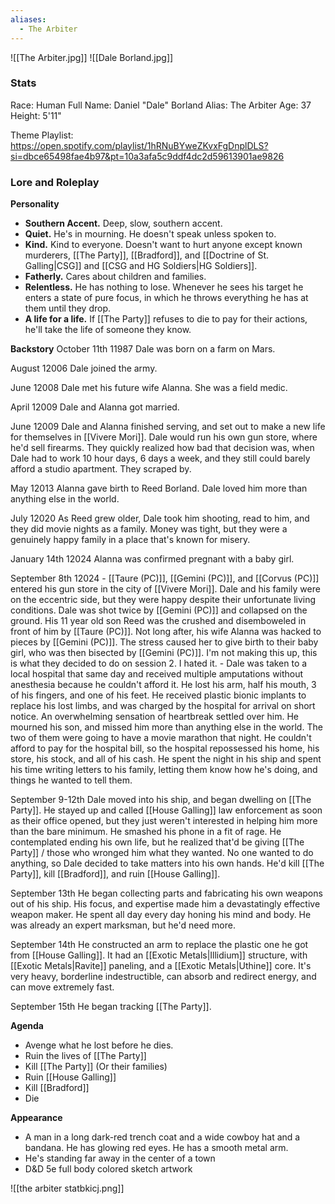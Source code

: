 ```yaml
---
aliases:
  - The Arbiter
---
```

![[The Arbiter.jpg]]
![[Dale Borland.jpg]]

### Stats
Race: Human
Full Name: Daniel "Dale" Borland
Alias: The Arbiter
Age: 37
Height: 5'11"

Theme Playlist: https://open.spotify.com/playlist/1hRNuBYweZKvxFgDnplDLS?si=dbce65498fae4b97&pt=10a3afa5c9ddf4dc2d59613901ae9826
### Lore and Roleplay
**Personality**
- **Southern Accent.** Deep, slow, southern accent.
- **Quiet.** He's in mourning. He doesn't speak unless spoken to. 
- **Kind.** Kind to everyone. Doesn't want to hurt anyone except known murderers, [[The Party]], [[Bradford]], and [[Doctrine of St. Galling|CSG]] and [[CSG and HG Soldiers|HG Soldiers]].
- **Fatherly.** Cares about children and families. 
- **Relentless.** He has nothing to lose. Whenever he sees his target he enters a state of pure focus, in which he throws everything he has at them until they drop. 
- **A life for a life.** If [[The Party]] refuses to die to pay for their actions, he'll take the life of someone they know.

**Backstory**
October 11th 11987
	Dale was born on a farm on Mars. 

August 12006
	Dale joined the army. 

June 12008
	Dale met his future wife Alanna. She was a field medic.

April 12009
	Dale and Alanna got married.

June 12009
	Dale and Alanna finished serving, and set out to make a new life for themselves in [[Vivere Mori]]. Dale would run his own gun store, where he'd sell firearms. They quickly realized how bad that decision was, when Dale had to work 10 hour days, 6 days a week, and they still could barely afford a studio apartment. They scraped by. 

May 12013
	Alanna gave birth to Reed Borland. Dale loved him more than anything else in the world. 

July 12020
	As Reed grew older, Dale took him shooting, read to him, and they did movie nights as a family. Money was tight, but they were a genuinely happy family in a place that's known for misery.

January 14th 12024
	Alanna was confirmed pregnant with a baby girl.

September 8th 12024
	- [[Taure (PC)]], [[Gemini (PC)]], and [[Corvus (PC)]] entered his gun store in the city of [[Vivere Mori]]. Dale and his family were on the eccentric side, but they were happy despite their unfortunate living conditions. Dale was shot twice by [[Gemini (PC)]] and collapsed on the ground. His 11 year old son Reed was the crushed and disemboweled in front of him by [[Taure (PC)]]. Not long after, his wife Alanna was hacked to pieces by [[Gemini (PC)]]. The stress caused her to give birth to their baby girl, who was then bisected by [[Gemini (PC)]]. I'm not making this up, this is what they decided to do on session 2. I hated it. 
	- Dale was taken to a local hospital that same day and received multiple amputations without anesthesia because he couldn't afford it. He lost his arm, half his mouth, 3 of his fingers, and one of his feet. He received plastic bionic implants to replace his lost limbs, and was charged by the hospital for arrival on short notice. An overwhelming sensation of heartbreak settled over him. He mourned his son, and missed him more than anything else in the world. The two of them were going to have a movie marathon that night. He couldn't afford to pay for the hospital bill, so the hospital repossessed his home, his store, his stock, and all of his cash. He spent the night in his ship and spent his time writing letters to his family, letting them know how he's doing, and things he wanted to tell them. 

September 9-12th
	Dale moved into his ship, and began dwelling on [[The Party]]. He stayed up and called [[House Galling]] law enforcement as soon as their office opened, but they just weren't interested in helping him more than the bare minimum. He smashed his phone in a fit of rage. He contemplated ending his own life, but he realized that'd be giving [[The Party]] / those who wronged him what they wanted. No one wanted to do anything, so Dale decided to take matters into his own hands. He'd kill [[The Party]], kill [[Bradford]], and ruin [[House Galling]].

September 13th 
	He began collecting parts and fabricating his own weapons out of his ship. His focus, and expertise made him a devastatingly effective weapon maker. He spent all day every day honing his mind and body. He was already an expert marksman, but he'd need more. 

September 14th
	He constructed an arm to replace the plastic one he got from [[House Galling]]. It had an [[Exotic Metals|Illidium]] structure, with [[Exotic Metals|Ravite]] paneling, and a [[Exotic Metals|Uthine]] core. It's very heavy, borderline indestructible, can absorb and redirect energy, and can move extremely fast. 

September 15th
	He began tracking [[The Party]]. 

**Agenda**
- Avenge what he lost before he dies.
- Ruin the lives of [[The Party]]
- Kill [[The Party]] (Or their families)
- Ruin [[House Galling]]
- Kill [[Bradford]]
- Die

**Appearance**
- A man in a long dark-red trench coat and a wide cowboy hat and a bandana. He has glowing red eyes. He has a smooth metal arm. 
- He's standing far away in the center of a town
- D&D 5e full body colored sketch artwork

![[the arbiter statbkicj.png]]